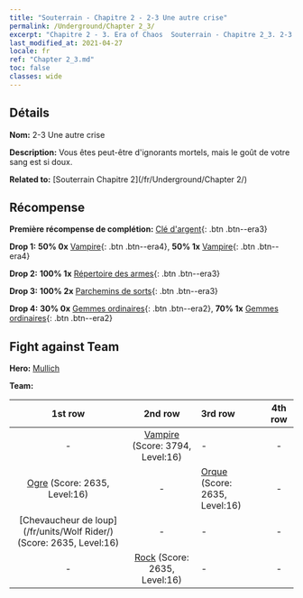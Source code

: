 ```yaml
---
title: "Souterrain - Chapitre 2 - 2-3 Une autre crise"
permalink: /Underground/Chapter 2_3/
excerpt: "Chapitre 2 - 3. Era of Chaos  Souterrain - Chapitre 2_3. 2-3 Une autre crise"
last_modified_at: 2021-04-27
locale: fr
ref: "Chapter 2_3.md"
toc: false
classes: wide
---
```


## Détails

 **Nom:** 2-3 Une autre crise

 **Description:** Vous êtes peut-être d'ignorants mortels, mais le goût de votre sang est si doux.

 **Related to:** [Souterrain Chapitre 2](/fr/Underground/Chapter 2/)

## Récompense

 **Première récompense de complétion:** [Clé d'argent](/ItemsFR/con_693/){: .btn .btn--era3}

 **Drop 1:** **50% 0x** [Vampire](/ItemsFR/unt_211/){: .btn .btn--era4}, **50% 1x** [Vampire](/ItemsFR/unt_211/){: .btn .btn--era4}

 **Drop 2:** **100% 1x** [Répertoire des armes](/ItemsFR/mat_18/){: .btn .btn--era3}

 **Drop 3:** **100% 2x** [Parchemins de sorts](/ItemsFR/con_694/){: .btn .btn--era3}

 **Drop 4:** **30% 0x** [Gemmes ordinaires](/ItemsFR/mat_10/){: .btn .btn--era2}, **70% 1x** [Gemmes ordinaires](/ItemsFR/mat_10/){: .btn .btn--era2}


## Fight against Team
 **Hero:** [Mullich](/fr/heroes/Mullich/)

 **Team:**


  | 1st row | 2nd row | 3rd row | 4th row |
  |:----:|:----:|:----|:----:|
  | - | [Vampire](/fr/units/Vampire/) (Score: 3794, Level:16)  | - | - |
  | [Ogre](/fr/units/Ogre/) (Score: 2635, Level:16)  | - | [Orque](/fr/units/Orc/) (Score: 2635, Level:16)  | - |
  | [Chevaucheur de loup](/fr/units/Wolf Rider/) (Score: 2635, Level:16)  | - | - | - |
  | - | [Rock](/fr/units/Roc/) (Score: 2635, Level:16)  | - | - |


